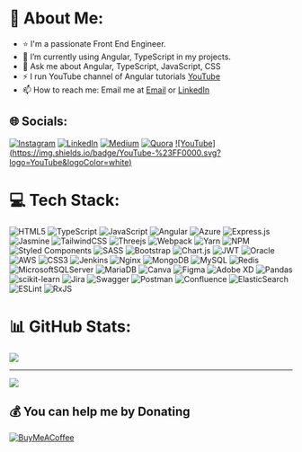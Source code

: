 # 💫 About Me:
- ⭐ I'm a passionate Front End Engineer.
- 🔭 I’m currently using Angular, TypeScript in my projects.
- 💬 Ask me about Angular, TypeScript, JavaScript, CSS
- ⚡ I run YouTube channel of Angular tutorials [YouTube](https://openinapp.co/brogrammer) 
- 📫 How to reach me: Email me at [Email](mailto:dnyaneshwargiri510@gmail.com) or [LinkedIn](https://in.linkedin.com/in/dnyaneshwargiri)


## 🌐 Socials:
[![Instagram](https://img.shields.io/badge/Instagram-%23E4405F.svg?logo=Instagram&logoColor=white)](https://instagram.com/the.brogrammers) [![LinkedIn](https://img.shields.io/badge/LinkedIn-%230077B5.svg?logo=linkedin&logoColor=white)](https://linkedin.com/in/dnyaneshwargiri) [![Medium](https://img.shields.io/badge/Medium-12100E?logo=medium&logoColor=white)](https://medium.com/@dnyaneshwargiri510) [![Quora](https://img.shields.io/badge/Quora-%23B92B27.svg?logo=Quora&logoColor=white)](https://quora.com/profile/Dnyaneshwar-Giri-3) [![YouTube] (https://img.shields.io/badge/YouTube-%23FF0000.svg?logo=YouTube&logoColor=white)](https://openinapp.co/brogrammer)

# 💻 Tech Stack:
![HTML5](https://img.shields.io/badge/html5-%23E34F26.svg?style=flat-square&logo=html5&logoColor=white) ![TypeScript](https://img.shields.io/badge/typescript-%23007ACC.svg?style=flat-square&logo=typescript&logoColor=white) ![JavaScript](https://img.shields.io/badge/javascript-%23323330.svg?style=flat-square&logo=javascript&logoColor=%23F7DF1E) ![Angular](https://img.shields.io/badge/angular-%23DD0031.svg?style=flat-square&logo=angular&logoColor=white) ![Azure](https://img.shields.io/badge/azure-%230072C6.svg?style=flat-square&logo=azure-devops&logoColor=white) ![Express.js](https://img.shields.io/badge/express.js-%23404d59.svg?style=flat-square&logo=express&logoColor=%2361DAFB) ![Jasmine](https://img.shields.io/badge/jasmine-%238A4182.svg?style=flat-square&logo=jasmine&logoColor=white) ![TailwindCSS](https://img.shields.io/badge/tailwindcss-%2338B2AC.svg?style=flat-square&logo=tailwind-css&logoColor=white) ![Threejs](https://img.shields.io/badge/threejs-black?style=flat-square&logo=three.js&logoColor=white) ![Webpack](https://img.shields.io/badge/webpack-%238DD6F9.svg?style=flat-square&logo=webpack&logoColor=black) ![Yarn](https://img.shields.io/badge/yarn-%232C8EBB.svg?style=flat-square&logo=yarn&logoColor=white) ![NPM](https://img.shields.io/badge/NPM-%23000000.svg?style=flat-square&logo=npm&logoColor=white) ![Styled Components](https://img.shields.io/badge/styled--components-DB7093?style=flat-square&logo=styled-components&logoColor=white) ![SASS](https://img.shields.io/badge/SASS-hotpink.svg?style=flat-square&logo=SASS&logoColor=white) ![Bootstrap](https://img.shields.io/badge/bootstrap-%23563D7C.svg?style=flat-square&logo=bootstrap&logoColor=white) ![Chart.js](https://img.shields.io/badge/chart.js-F5788D.svg?style=flat-square&logo=chart.js&logoColor=white) ![JWT](https://img.shields.io/badge/JWT-black?style=flat-square&logo=JSON%20web%20tokens) ![Oracle](https://img.shields.io/badge/Oracle-F80000?style=flat-square&logo=oracle&logoColor=white) ![AWS](https://img.shields.io/badge/AWS-%23FF9900.svg?style=flat-square&logo=amazon-aws&logoColor=white) ![CSS3](https://img.shields.io/badge/css3-%231572B6.svg?style=flat-square&logo=css3&logoColor=white) ![Jenkins](https://img.shields.io/badge/jenkins-%232C5263.svg?style=flat-square&logo=jenkins&logoColor=white) ![Nginx](https://img.shields.io/badge/nginx-%23009639.svg?style=flat-square&logo=nginx&logoColor=white) ![MongoDB](https://img.shields.io/badge/MongoDB-%234ea94b.svg?style=flat-square&logo=mongodb&logoColor=white) ![MySQL](https://img.shields.io/badge/mysql-%2300f.svg?style=flat-square&logo=mysql&logoColor=white) ![Redis](https://img.shields.io/badge/redis-%23DD0031.svg?style=flat-square&logo=redis&logoColor=white) ![MicrosoftSQLServer](https://img.shields.io/badge/Microsoft%20SQL%20Sever-CC2927?style=flat-square&logo=microsoft%20sql%20server&logoColor=white) ![MariaDB](https://img.shields.io/badge/MariaDB-003545?style=flat-square&logo=mariadb&logoColor=white) ![Canva](https://img.shields.io/badge/Canva-%2300C4CC.svg?style=flat-square&logo=Canva&logoColor=white) 	![Figma](https://img.shields.io/badge/figma-%23F24E1E.svg?style=flat-square&logo=figma&logoColor=white) ![Adobe XD](https://img.shields.io/badge/Adobe%20XD-470137?style=flat-square&logo=Adobe%20XD&logoColor=#FF61F6) ![Pandas](https://img.shields.io/badge/pandas-%23150458.svg?style=flat-square&logo=pandas&logoColor=white) ![scikit-learn](https://img.shields.io/badge/scikit--learn-%23F7931E.svg?style=flat-square&logo=scikit-learn&logoColor=white) ![Jira](https://img.shields.io/badge/jira-%230A0FFF.svg?style=flat-square&logo=jira&logoColor=white) ![Swagger](https://img.shields.io/badge/-Swagger-%23Clojure?style=flat-square&logo=swagger&logoColor=white) ![Postman](https://img.shields.io/badge/Postman-FF6C37?style=flat-square&logo=postman&logoColor=white) ![Confluence](https://img.shields.io/badge/confluence-%23172BF4.svg?style=flat-square&logo=confluence&logoColor=white) ![ElasticSearch](https://img.shields.io/badge/-ElasticSearch-005571?style=flat-square&logo=elasticsearch) ![ESLint](https://img.shields.io/badge/ESLint-4B3263?style=flat-square&logo=eslint&logoColor=white) ![RxJS](https://img.shields.io/badge/rxjs-%23B7178C.svg?style=flat-square&logo=reactivex&logoColor=white)
# 📊 GitHub Stats:
![](https://github-readme-streak-stats.herokuapp.com/?user=dnyaneshwargiri&theme=dark&hide_border=true)<br/>

---
[![](https://visitcount.itsvg.in/api?id=dnyaneshwargiri&icon=2&color=1)](https://visitcount.itsvg.in)

  ## 💰 You can help me by Donating
[![BuyMeACoffee](https://img.shields.io/badge/Buy%20Me%20a%20Coffee-ffdd00?style=for-the-badge&logo=buy-me-a-coffee&logoColor=black)](https://www.buymeacoffee.com/dnyaneshwargiri)


 
